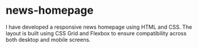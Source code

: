 # news-homepage
I have developed a responsive news homepage using HTML and CSS. The layout is built using CSS Grid and Flexbox to ensure compatibility across both desktop and mobile screens.
